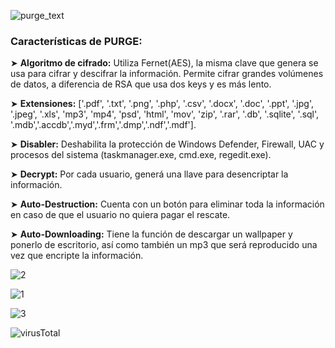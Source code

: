 ![purge_text](https://github.com/user-attachments/assets/0dc3bdda-7ce4-4b7f-a079-679f055739c4)

### Características de PURGE:

➤ **Algoritmo de cifrado:** Utiliza Fernet(AES), la misma clave que genera se usa para cifrar y descifrar la información. Permite cifrar grandes volúmenes de datos, a diferencia de RSA que usa dos keys y es más lento.

➤ **Extensiones:** ['.pdf', '.txt', '.png', '.php', '.csv', '.docx', '.doc', '.ppt', '.jpg', '.jpeg', '.xls', 'mp3', 'mp4', 'psd', 'html', 'mov', 'zip', '.rar', '.db', '.sqlite', '.sql', '.mdb','.accdb','.myd','.frm','.dmp','.ndf','.mdf'].

➤ **Disabler:** Deshabilita la protección de Windows Defender, Firewall, UAC y procesos del sistema (taskmanager.exe, cmd.exe, regedit.exe).

➤ **Decrypt:** Por cada usuario, generá una llave para desencriptar la información.

➤ **Auto-Destruction:** Cuenta con un botón para eliminar toda la información en caso de que el usuario no quiera pagar el rescate.

➤ **Auto-Downloading:** Tiene la función de descargar un wallpaper y ponerlo de escritorio, así como también un mp3 que será reproducido una vez que encripte la información.


![2](https://github.com/user-attachments/assets/e41ba8e3-2887-4623-9faa-a1a2e27121f5)

![1](https://github.com/user-attachments/assets/108348a9-03d5-4dce-80ce-cf0db02f280f)

![3](https://github.com/user-attachments/assets/a7e7a939-aaba-4194-993c-bae5aea3467f)

![virusTotal](https://github.com/user-attachments/assets/e846795d-8c35-4bfc-aefa-a360506380c0)

